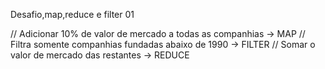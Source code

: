 Desafio,map,reduce e filter 01 


// Adicionar 10% de valor de mercado a todas as companhias -> MAP
// Filtra somente companhias fundadas abaixo de 1990 -> FILTER
// Somar o valor de mercado das restantes -> REDUCE 
